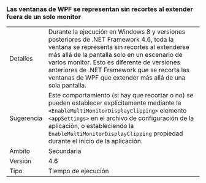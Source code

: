### <a name="wpf-windows-are-rendered-without-clipping-when-extending-outside-a-single-monitor"></a>Las ventanas de WPF se representan sin recortes al extender fuera de un solo monitor

|   |   |
|---|---|
|Detalles|Durante la ejecución en Windows 8 y versiones posteriores de .NET Framework 4.6, toda la ventana se representa sin recortes al extenderse más allá de la pantalla solo en un escenario de varios monitor. Esto es diferente de versiones anteriores de .NET Framework que se recorta las ventanas de WPF que extender más allá de una sola pantalla.|
|Sugerencia|Este comportamiento (si hay que recortar o no) se pueden establecer explícitamente mediante la <code>&lt;EnableMultiMonitorDisplayClipping&gt;</code> elemento <code>&lt;appSettings&gt;</code> en el archivo de configuración de la aplicación, o estableciendo la <code>EnableMultiMonitorDisplayClipping</code> propiedad durante el inicio de la aplicación.|
|Ámbito|Secundaria|
|Versión|4.6|
|Tipo|Tiempo de ejecución|


